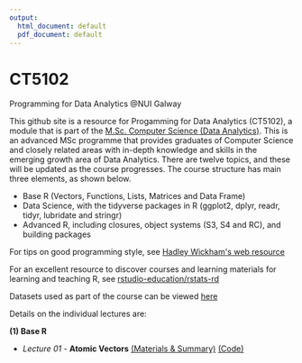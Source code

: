 ```yaml
---
output:
  html_document: default
  pdf_document: default
---
```

# CT5102
Programming for Data Analytics @NUI Galway 

This github site is a resource for Progamming for Data Analytics (CT5102), a module that is part of the [M.Sc. Computer Science (Data Analytics)](http://www.nuigalway.ie/courses/taught-postgraduate-courses/msc-in-computer-science-data-analytics.html#course_overview). This is an advanced MSc programme that provides graduates of Computer Science and closely related areas with in-depth knowledge and skills in the emerging growth area of Data Analytics. There are twelve topics, and these will be updated as the course progresses. The course structure has main three elements, as shown below.

* Base R (Vectors, Functions, Lists, Matrices and Data Frame)
* Data Science, with the tidyverse packages in R (ggplot2, dplyr, readr, tidyr, lubridate and stringr)
* Advanced R, including closures, object systems (S3, S4 and RC), and building packages

For tips on good programming style, see [Hadley Wickham's web resource](http://adv-r.had.co.nz/Style.html)

For an excellent resource to discover courses and learning materials for learning and teaching R, see [rstudio-education/rstats-rd](https://github.com/rstudio-education/rstats-ed)

Datasets used as part of the course can be viewed [here](https://github.com/JimDuggan/CT5102/tree/master/datasets)

Details on the individual lectures are:

__(1) Base R__

* *Lecture 01* -  **Atomic Vectors** [(Materials & Summary)](https://github.com/JimDuggan/CT5102/tree/master/materials/01%20atomic%20vectors)
[(Code)](https://github.com/JimDuggan/CT5102/tree/master/code/course/01%20Vectors)



